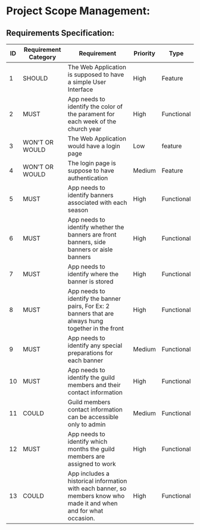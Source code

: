 # Project Scope Management:

##  Requirements Specification:

ID|Requirement Category|Requirement|Priority|Type|
---|---|---|---|---|
1 |SHOULD|The Web Application is supposed to have a simple User Interface |High|Feature
2 |MUST|App needs to identify the color of the parament for each week of the church year |High|Functional
3 |WON'T OR WOULD|The Web Application would have a login page |Low|feature
4 |WON'T OR WOULD|The login page is suppose to have authentication|Medium|Feature
5 |MUST|App needs to identify banners associated with each season|High|Functional
6 |MUST|App needs to identify whether the banners are front banners, side banners or aisle banners|High|Functional
7 |MUST|App needs to identify where the banner is stored|High|Functional
8 |MUST|App needs to identify the banner pairs, For Ex: 2 banners that are always hung together in the front|High|Functional
9 |MUST|App needs to identify any special preparations for each banner|Medium|Functional
10|MUST|App needs to identify the guild members and their contact information|High|Functional
11|COULD|Guild members contact information can be accessible only to admin|Medium|Functional
12|MUST|App needs to identify which months the guild members are assigned to work|High|Functional
13|COULD|App includes a historical information with each banner, so members know who made it and when and for what occasion.|High|Functional





